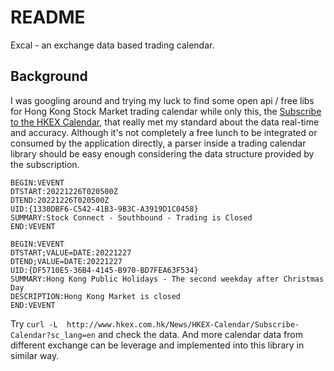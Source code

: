 README
====

Excal - an exchange data based trading calendar.

## Background

I was googling around and trying my luck to find some open api / free libs for Hong Kong Stock Market trading calendar while only this, the [Subscribe to the HKEX Calendar](https://www.hkex.com.hk/News/HKEX-Calendar/Subscribe-to-the-HKEX-Calendar?sc_lang=en), that really met my standard about the data real-time and accuracy. Although it's not completely a free lunch to be integrated or consumed by the application directly, a parser inside a trading calendar library should be easy enough considering the data structure provided by the subscription. 

```
BEGIN:VEVENT
DTSTART:20221226T020500Z
DTEND:20221226T020500Z
UID:{1330DBF6-C542-41B3-9B3C-A3919D1C0458}
SUMMARY:Stock Connect - Southbound - Trading is Closed
END:VEVENT

BEGIN:VEVENT
DTSTART;VALUE=DATE:20221227
DTEND;VALUE=DATE:20221227
UID:{DF5710E5-36B4-4145-B970-BD7FEA63F534}
SUMMARY:Hong Kong Public Holidays - The second weekday after Christmas Day
DESCRIPTION:Hong Kong Market is closed
END:VEVENT

```

Try `curl -L  http://www.hkex.com.hk/News/HKEX-Calendar/Subscribe-Calendar?sc_lang=en` and check the data. And more calendar data from different exchange can be leverage and implemented into this library in similar way.